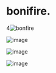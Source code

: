 # bonifire.
4![bonfire](https://github.com/gautamladhava/bonifire./assets/109068997/544d9b30-b385-4f2c-8757-ed1cce205d32)

![image](https://github.com/gautamladhava/bonifire./assets/109068997/ca933a35-eb8c-4532-8e9a-9b6e18800d04)

![image](https://github.com/gautamladhava/bonifire./assets/109068997/98995fa0-4717-47d7-99e5-abde3b991514)

![image](https://github.com/gautamladhava/bonifire./assets/109068997/f20cd357-3dad-40a1-ae0c-406960528587)
